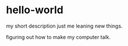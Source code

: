 # hello-world
my short description
just me leaning new things.

figuring out how to make my computer talk.
